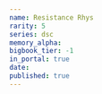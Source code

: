 ```yaml
---
name: Resistance Rhys
rarity: 5
series: dsc
memory_alpha:
bigbook_tier: -1
in_portal: true
date:
published: true
---
```



